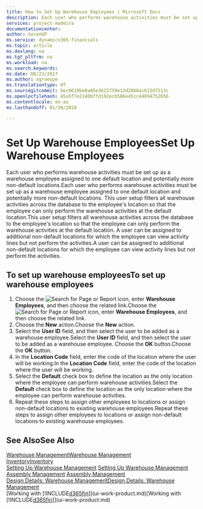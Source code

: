 ```yaml
---
title: How to Set Up Warehouse Employees | Microsoft Docs
description: Each user who performs warehouse activities must be set up as a warehouse employee assigned to one default location and potentially more non-default locations.
services: project-madeira
documentationcenter: 
author: SorenGP
ms.service: dynamics365-financials
ms.topic: article
ms.devlang: na
ms.tgt_pltfrm: na
ms.workload: na
ms.search.keywords: 
ms.date: 08/23/2017
ms.author: sgroespe
ms.translationtype: HT
ms.sourcegitcommit: bec0619be0a65e3625759e13d2866ac615d7513c
ms.openlocfilehash: 45a5f7e2140bffd192ecb586e45cc44894752656
ms.contentlocale: en-au
ms.lasthandoff: 01/30/2018

---
```

# <a name="set-up-warehouse-employees"></a><span data-ttu-id="cc872-103">Set Up Warehouse Employees</span><span class="sxs-lookup"><span data-stu-id="cc872-103">Set Up Warehouse Employees</span></span>
<span data-ttu-id="cc872-104">Each user who performs warehouse activities must be set up as a warehouse employee assigned to one default location and potentially more non-default locations.</span><span class="sxs-lookup"><span data-stu-id="cc872-104">Each user who performs warehouse activities must be set up as a warehouse employee assigned to one default location and potentially more non-default locations.</span></span> <span data-ttu-id="cc872-105">This user setup filters all warehouse activities across the database to the employee's location so that the employee can only perform the warehouse activities at the default location.</span><span class="sxs-lookup"><span data-stu-id="cc872-105">This user setup filters all warehouse activities across the database to the employee's location so that the employee can only perform the warehouse activities at the default location.</span></span> <span data-ttu-id="cc872-106">A user can be assigned to additional non-default locations for which the employee can view activity lines but not perform the activities.</span><span class="sxs-lookup"><span data-stu-id="cc872-106">A user can be assigned to additional non-default locations for which the employee can view activity lines but not perform the activities.</span></span>

## <a name="to-set-up-warehouse-employees"></a><span data-ttu-id="cc872-107">To set up warehouse employees</span><span class="sxs-lookup"><span data-stu-id="cc872-107">To set up warehouse employees</span></span>  
1.  <span data-ttu-id="cc872-108">Choose the ![Search for Page or Report](media/ui-search/search_small.png "Search for Page or Report icon") icon, enter **Warehouse Employees**, and then choose the related link.</span><span class="sxs-lookup"><span data-stu-id="cc872-108">Choose the ![Search for Page or Report](media/ui-search/search_small.png "Search for Page or Report icon") icon, enter **Warehouse Employees**, and then choose the related link.</span></span>  
2. <span data-ttu-id="cc872-109">Choose the **New** action.</span><span class="sxs-lookup"><span data-stu-id="cc872-109">Choose the **New** action.</span></span>  
3. <span data-ttu-id="cc872-110">Select the **User ID** field, and then select the user to be added as a warehouse employee.</span><span class="sxs-lookup"><span data-stu-id="cc872-110">Select the **User ID** field, and then select the user to be added as a warehouse employee.</span></span> <span data-ttu-id="cc872-111">Choose the **OK** button.</span><span class="sxs-lookup"><span data-stu-id="cc872-111">Choose the **OK** button.</span></span>  
6.  <span data-ttu-id="cc872-112">In the **Location Code** field, enter the code of the location where the user will be working.</span><span class="sxs-lookup"><span data-stu-id="cc872-112">In the **Location Code** field, enter the code of the location where the user will be working.</span></span>  
7.  <span data-ttu-id="cc872-113">Select the **Default** check box to define the location as the only location where the employee can perform warehouse activities.</span><span class="sxs-lookup"><span data-stu-id="cc872-113">Select the **Default** check box to define the location as the only location where the employee can perform warehouse activities.</span></span>  
8.  <span data-ttu-id="cc872-114">Repeat these steps to assign other employees to locations or assign non-default locations to existing warehouse employees.</span><span class="sxs-lookup"><span data-stu-id="cc872-114">Repeat these steps to assign other employees to locations or assign non-default locations to existing warehouse employees.</span></span>  

## <a name="see-also"></a><span data-ttu-id="cc872-115">See Also</span><span class="sxs-lookup"><span data-stu-id="cc872-115">See Also</span></span>  
[<span data-ttu-id="cc872-116">Warehouse Management</span><span class="sxs-lookup"><span data-stu-id="cc872-116">Warehouse Management</span></span>](warehouse-manage-warehouse.md)  
[<span data-ttu-id="cc872-117">Inventory</span><span class="sxs-lookup"><span data-stu-id="cc872-117">Inventory</span></span>](inventory-manage-inventory.md)  
<span data-ttu-id="cc872-118">[Setting Up Warehouse Management](warehouse-setup-warehouse.md)   </span><span class="sxs-lookup"><span data-stu-id="cc872-118">[Setting Up Warehouse Management](warehouse-setup-warehouse.md)   </span></span>  
<span data-ttu-id="cc872-119">[Assembly Management](assembly-assemble-items.md)  </span><span class="sxs-lookup"><span data-stu-id="cc872-119">[Assembly Management](assembly-assemble-items.md)  </span></span>  
[<span data-ttu-id="cc872-120">Design Details: Warehouse Management</span><span class="sxs-lookup"><span data-stu-id="cc872-120">Design Details: Warehouse Management</span></span>](design-details-warehouse-management.md)  
<span data-ttu-id="cc872-121">[Working with [!INCLUDE[d365fin](includes/d365fin_md.md)]](ui-work-product.md)</span><span class="sxs-lookup"><span data-stu-id="cc872-121">[Working with [!INCLUDE[d365fin](includes/d365fin_md.md)]](ui-work-product.md)</span></span>  


